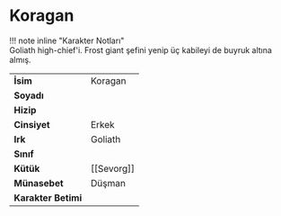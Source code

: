 # Koragan   
  
  
!!! note inline "Karakter Notları"  
	Goliath high-chief'i. Frost giant şefini yenip üç kabileyi de buyruk altına almış.  
  
  
|  |  |  
|---|---|  
| **İsim** | Koragan |  
| **Soyadı** |  |  
| **Hizip** |  |  
| **Cinsiyet** | Erkek |  
| **Irk** | Goliath |  
| **Sınıf** |  |  
| **Kütük** | [[Sevorg]] |  
| **Münasebet** | Düşman |  
| **Karakter Betimi** |  |  
